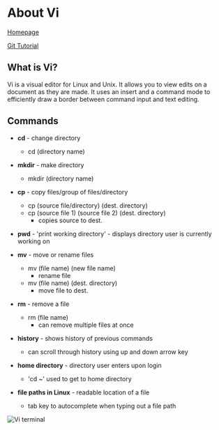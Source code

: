 # About Vi

[Homepage](/README.md)

[Git Tutorial](/section3.md)

## What is Vi?
Vi is a visual editor for Linux and Unix. It allows you to view edits on a document as they are made. It uses an insert and a command mode to efficiently draw a border between command input and text editing.

## Commands
* **cd** - change directory
   * cd (directory name)
   
   
* **mkdir** - make directory
   * mkdir (directory name)
   
   
* **cp** - copy files/group of files/directory
   * cp (source file/directory) (dest. directory)
   * cp (source file 1) (source file 2) (dest. directory)
      * copies source to dest.
      
      
* **pwd** - 'print working directory' - displays directory user is currently working on


* **mv** - move or rename files
  * mv (file name) (new file name)
     * rename file
  * mv (file name) (dest. directory)
     * move file to dest.
     
     
* **rm** - remove a file
   * rm (file name)
      * can remove multiple files at once
      
      
* **history** - shows history of previous commands
   * can scroll through history using up and down arrow key
   
   
* **home directory** - directory user enters upon login
   * 'cd ~' used to get to home directory
   
   
* **file paths in Linux** - readable location of a file
   * tab key to autocomplete when typing out a file path
   

![Vi terminal](https://www.howtogeek.com/wp-content/uploads/2012/01/vi-tutorial-6.png)
